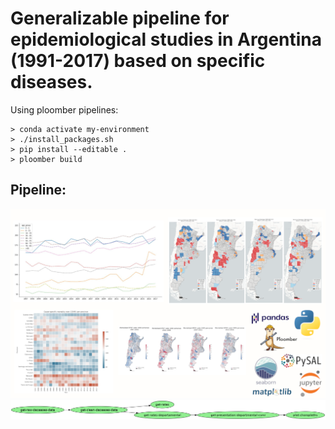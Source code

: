 # Generalizable pipeline for epidemiological studies in Argentina (1991-2017) based on specific diseases.

Using ploomber pipelines:

```
> conda activate my-environment
> ./install_packages.sh
> pip install --editable .
> ploomber build
```

## Pipeline:

![products-and-techstack](./static/repo-image.png)
![pipeline](./pipeline.png)
